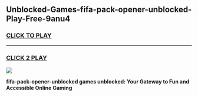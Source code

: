 
## Unblocked-Games-fifa-pack-opener-unblocked-Play-Free-9anu4
<h3>
<a href="https://premium76.site?title=fifa-pack-opener-unblocked&ref=21A">CLICK TO PLAY</a></h3>
<hr>

<h3>
<a href="https://premium76.site?title=fifa-pack-opener-unblocked&ref=21A">CLICK 2 PLAY</a>
  
</h3>

<a href="https://premium76.site?title=fifa-pack-opener-unblocked&ref=21A"><img src="https://clearcache.store/games.png"></a>


**fifa-pack-opener-unblocked games unblocked: Your Gateway to Fun and Accessible Online Gaming**
